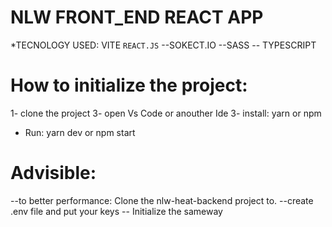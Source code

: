 # NLW FRONT_END REACT APP

*TECNOLOGY USED:
VITE
``REACT.JS``
--SOKECT.IO
--SASS
-- TYPESCRIPT

# How to initialize the project:

1- clone the project
3- open Vs Code or anouther Ide
3- install:
  yarn or npm
  
  * Run:
      yarn dev or npm start
      
# Advisible:
   --to better performance: Clone the nlw-heat-backend project to.
   --create .env file and put your keys
   -- Initialize the sameway
   
